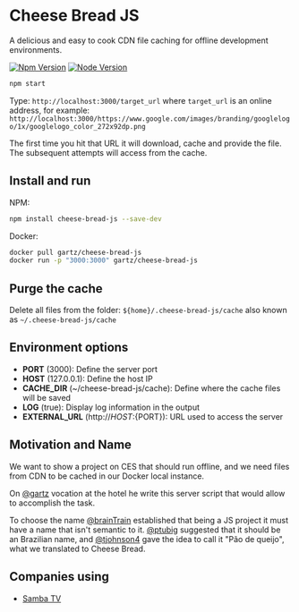 # Cheese Bread JS
A delicious and easy to cook CDN file caching for offline development environments.

[![Npm Version](https://img.shields.io/npm/v/cheese-bread-js.svg)](https://npmjs.com/package/cheese-bread-js)
[![Node Version](https://img.shields.io/node/v/cheese-bread-js.svg)](https://npmjs.com/package/cheese-bread-js)

```bash
npm start
```

Type: `http://localhost:3000/target_url` where `target_url` is an online address, for example: `http://localhost:3000/https://www.google.com/images/branding/googlelogo/1x/googlelogo_color_272x92dp.png`

The first time you hit that URL it will download, cache and provide the file. The subsequent attempts will access from the cache.

## Install and run

NPM:
```bash
npm install cheese-bread-js --save-dev
```

Docker:
```bash
docker pull gartz/cheese-bread-js
docker run -p "3000:3000" gartz/cheese-bread-js
```

## Purge the cache

Delete all files from the folder: `${home}/.cheese-bread-js/cache` also known as `~/.cheese-bread-js/cache`

## Environment options

* **PORT** (3000): Define the server port
* **HOST** (127.0.0.1): Define the host IP
* **CACHE_DIR** (~/cheese-bread-js/cache): Define where the cache files will be saved
* **LOG** (true): Display log information in the output
* **EXTERNAL_URL** (http://${HOST}:${PORT}): URL used to access the server

## Motivation and Name

We want to show a project on CES that should run offline, and we need files from CDN to be cached in our Docker local 
instance.

On [@gartz](https://github.com/gartz) vocation at the hotel he write this server script that would allow to accomplish 
the task.

To choose the name [@brainTrain](https://github.com/brainTrain) established that being a JS project it must have a name 
that isn't semantic to it. [@ptubig](https://github.com/ptubig) suggested that it should be an Brazilian name, and 
[@tjohnson4](https://github.com/tjohnson4) gave the idea to call it "Pão de queijo", what we translated to Cheese Bread.

## Companies using

* [Samba TV](https://samba.tv/)
